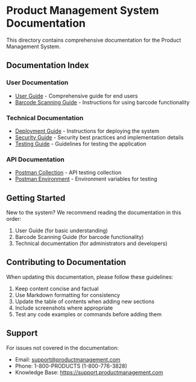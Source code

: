 # Product Management System Documentation

This directory contains comprehensive documentation for the Product Management System.

## Documentation Index

### User Documentation
- [User Guide](USER_GUIDE.md) - Comprehensive guide for end users
- [Barcode Scanning Guide](BARCODES.md) - Instructions for using barcode functionality

### Technical Documentation
- [Deployment Guide](DEPLOY.md) - Instructions for deploying the system
- [Security Guide](SECURITY.md) - Security best practices and implementation details
- [Testing Guide](TESTING.md) - Guidelines for testing the application

### API Documentation
- [Postman Collection](postman/ProductManagement.postman_collection.json) - API testing collection
- [Postman Environment](postman/ProductManagement.postman_environment.json) - Environment variables for testing

## Getting Started

New to the system? We recommend reading the documentation in this order:

1. User Guide (for basic understanding)
2. Barcode Scanning Guide (for barcode functionality)
3. Technical documentation (for administrators and developers)

## Contributing to Documentation

When updating this documentation, please follow these guidelines:

1. Keep content concise and factual
2. Use Markdown formatting for consistency
3. Update the table of contents when adding new sections
4. Include screenshots where appropriate
5. Test any code examples or commands before adding them

## Support

For issues not covered in the documentation:

- Email: support@productmanagement.com
- Phone: 1-800-PRODUCTS (1-800-776-3828)
- Knowledge Base: https://support.productmanagement.com 